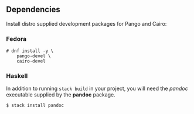 Dependencies
------------

Install distro supplied development packages for Pango and Cairo:

### Fedora

    # dnf install -y \
        pango-devel \
        cairo-devel

### Haskell

In addition to running `stack build` in your project, you will need
the _pandoc_ executable supplied by the **pandoc** package.

    $ stack install pandoc

